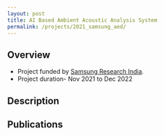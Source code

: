 ```yaml
---
layout: post
title: AI Based Ambient Acoustic Analysis System
permalink: /projects/2021_samsung_aed/
---
```


## Overview

  - Project funded by [Samsung Research India]().
  - Project duration- Nov 2021 to Dec 2022

## Description
<!---
<img class="img-cover mb-3" src="/assets/images/projects/2021_sensors_graph_abs.png" width="800" height="340">
<br />
--->

## Publications

